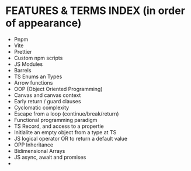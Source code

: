 # FEATURES & TERMS INDEX (in order of appearance)

- Pnpm
- Vite
- Prettier
- Custom npm scripts
- JS Modules
- Barrels
- TS Enums an Types
- Arrow functions
- OOP (Object Oriented Programming)
- Canvas and canvas context
- Early return / guard clauses
- Cyclomatic complexity
- Escape from a loop (continue/break/return)
- Functional programming paradigm
- TS Record, and access to a propertie
- Initialite an empty object from a type at TS
- JS logical operator OR to return a default value
- OPP Inheritance
- Bidimensional Arrays
- JS async, await and promises
-
